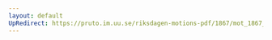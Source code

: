 ```yaml
---
layout: default
UpRedirect: https://pruto.im.uu.se/riksdagen-motions-pdf/1867/mot_1867__ak__222.pdf
---
```

